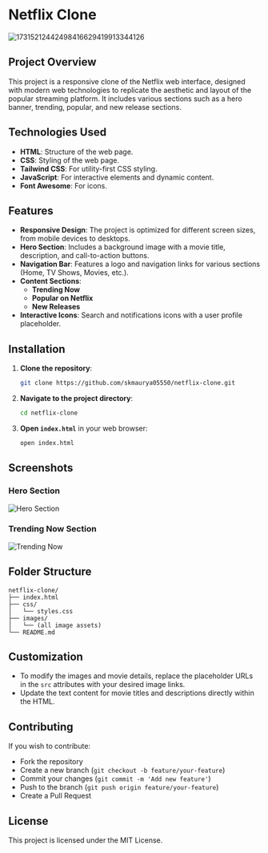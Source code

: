 # Netflix Clone

![17315212442498416629419913344126](https://github.com/user-attachments/assets/a0587b5c-887c-4ea0-ad9f-ed02dc3f19f8)


## Project Overview
This project is a responsive clone of the Netflix web interface, designed with modern web technologies to replicate the aesthetic and layout of the popular streaming platform. It includes various sections such as a hero banner, trending, popular, and new release sections.

## Technologies Used
- **HTML**: Structure of the web page.
- **CSS**: Styling of the web page.
- **Tailwind CSS**: For utility-first CSS styling.
- **JavaScript**: For interactive elements and dynamic content.
- **Font Awesome**: For icons.

## Features
- **Responsive Design**: The project is optimized for different screen sizes, from mobile devices to desktops.
- **Hero Section**: Includes a background image with a movie title, description, and call-to-action buttons.
- **Navigation Bar**: Features a logo and navigation links for various sections (Home, TV Shows, Movies, etc.).
- **Content Sections**:
  - **Trending Now**
  - **Popular on Netflix**
  - **New Releases**
- **Interactive Icons**: Search and notifications icons with a user profile placeholder.

## Installation
1. **Clone the repository**:
   ```bash
   git clone https://github.com/skmaurya05550/netflix-clone.git
   ```
2. **Navigate to the project directory**:
   ```bash
   cd netflix-clone
   ```
3. **Open `index.html`** in your web browser:
   ```bash
   open index.html
   ```

## Screenshots
### Hero Section
![Hero Section](https://via.placeholder.com/800x400)

### Trending Now Section
![Trending Now](https://via.placeholder.com/800x400)

## Folder Structure
```
netflix-clone/
├── index.html
├── css/
│   └── styles.css
├── images/
│   └── (all image assets)
└── README.md
```

## Customization
- To modify the images and movie details, replace the placeholder URLs in the `src` attributes with your desired image links.
- Update the text content for movie titles and descriptions directly within the HTML.

## Contributing
If you wish to contribute:
- Fork the repository
- Create a new branch (`git checkout -b feature/your-feature`)
- Commit your changes (`git commit -m 'Add new feature'`)
- Push to the branch (`git push origin feature/your-feature`)
- Create a Pull Request

## License
This project is licensed under the MIT License.

